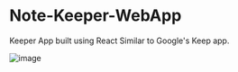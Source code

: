 # Note-Keeper-WebApp

Keeper App built using React
Similar to Google's Keep app.


![image](https://user-images.githubusercontent.com/96002691/220242725-9a3cdda1-4008-4362-998d-06b1d96fbdef.png)

